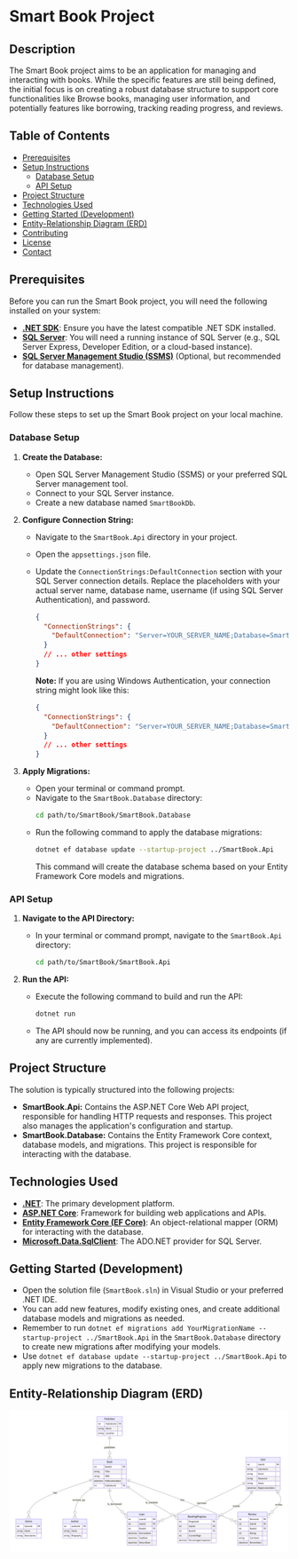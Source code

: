 # Smart Book Project

## Description

The Smart Book project aims to be an application for managing and interacting with books. While the specific features are still being defined, the initial focus is on creating a robust database structure to support core functionalities like Browse books, managing user information, and potentially features like borrowing, tracking reading progress, and reviews.

## Table of Contents

- [Prerequisites](#prerequisites)
- [Setup Instructions](#setup-instructions)
  - [Database Setup](#database-setup)
  - [API Setup](#api-setup)
- [Project Structure](#project-structure)
- [Technologies Used](#technologies-used)
- [Getting Started (Development)](#getting-started-development)
- [Entity-Relationship Diagram (ERD)](#entity-relationship-diagram-erd)
- [Contributing](#contributing)
- [License](#license)
- [Contact](#contact)

## Prerequisites

Before you can run the Smart Book project, you will need the following installed on your system:

- **[.NET SDK](https://dotnet.microsoft.com/download)**: Ensure you have the latest compatible .NET SDK installed.
- **[SQL Server](https://www.microsoft.com/sql-server/sql-server-downloads)**: You will need a running instance of SQL Server (e.g., SQL Server Express, Developer Edition, or a cloud-based instance).
- **[SQL Server Management Studio (SSMS)](https://learn.microsoft.com/sql-server/ssms/download-ssms-sql-server)** (Optional, but recommended for database management).

## Setup Instructions

Follow these steps to set up the Smart Book project on your local machine.

### Database Setup

1.  **Create the Database:**

    - Open SQL Server Management Studio (SSMS) or your preferred SQL Server management tool.
    - Connect to your SQL Server instance.
    - Create a new database named `SmartBookDb`.

2.  **Configure Connection String:**

    - Navigate to the `SmartBook.Api` directory in your project.
    - Open the `appsettings.json` file.
    - Update the `ConnectionStrings:DefaultConnection` section with your SQL Server connection details. Replace the placeholders with your actual server name, database name, username (if using SQL Server Authentication), and password.

      ```json
      {
        "ConnectionStrings": {
          "DefaultConnection": "Server=YOUR_SERVER_NAME;Database=SmartBookDb;User Id=YOUR_USER_ID;Password=YOUR_PASSWORD;TrustServerCertificate=True;"
        }
        // ... other settings
      }
      ```

      **Note:** If you are using Windows Authentication, your connection string might look like this:

      ```json
      {
        "ConnectionStrings": {
          "DefaultConnection": "Server=YOUR_SERVER_NAME;Database=SmartBookDb;Integrated Security=True;TrustServerCertificate=True;"
        }
        // ... other settings
      }
      ```

3.  **Apply Migrations:**
    - Open your terminal or command prompt.
    - Navigate to the `SmartBook.Database` directory:
      ```bash
      cd path/to/SmartBook/SmartBook.Database
      ```
    - Run the following command to apply the database migrations:
      ```bash
      dotnet ef database update --startup-project ../SmartBook.Api
      ```
      This command will create the database schema based on your Entity Framework Core models and migrations.

### API Setup

1.  **Navigate to the API Directory:**

    - In your terminal or command prompt, navigate to the `SmartBook.Api` directory:
      ```bash
      cd path/to/SmartBook/SmartBook.Api
      ```

2.  **Run the API:**
    - Execute the following command to build and run the API:
      ```bash
      dotnet run
      ```
    - The API should now be running, and you can access its endpoints (if any are currently implemented).

## Project Structure

The solution is typically structured into the following projects:

- **SmartBook.Api:** Contains the ASP.NET Core Web API project, responsible for handling HTTP requests and responses. This project also manages the application's configuration and startup.
- **SmartBook.Database:** Contains the Entity Framework Core context, database models, and migrations. This project is responsible for interacting with the database.

## Technologies Used

- **[.NET](https://dotnet.microsoft.com/)**: The primary development platform.
- **[ASP.NET Core](https://dotnet.microsoft.com/apps/aspnet)**: Framework for building web applications and APIs.
- **[Entity Framework Core (EF Core)](https://learn.microsoft.com/ef/core/)**: An object-relational mapper (ORM) for interacting with the database.
- **[Microsoft.Data.SqlClient](https://www.nuget.org/packages/Microsoft.Data.SqlClient)**: The ADO.NET provider for SQL Server.

## Getting Started (Development)

- Open the solution file (`SmartBook.sln`) in Visual Studio or your preferred .NET IDE.
- You can add new features, modify existing ones, and create additional database models and migrations as needed.
- Remember to run `dotnet ef migrations add YourMigrationName --startup-project ../SmartBook.Api` in the `SmartBook.Database` directory to create new migrations after modifying your models.
- Use `dotnet ef database update --startup-project ../SmartBook.Api` to apply new migrations to the database.

## Entity-Relationship Diagram (ERD)

![alt text](image.png)
